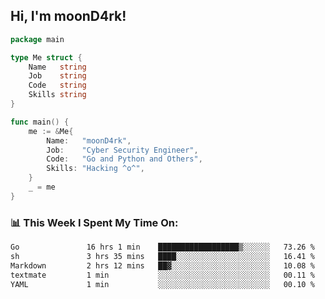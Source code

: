 <h2> Hi, I'm moonD4rk!</h2>

```go
package main

type Me struct {
	Name   string
	Job    string
	Code   string
	Skills string
}

func main() {
	me := &Me{
		Name:   "moonD4rk",
		Job:    "Cyber Security Engineer",
		Code:   "Go and Python and Others",
		Skills: "Hacking ^o^",
	}
	_ = me
}
```

<h3>📊 This Week I Spent My Time On:</h3>
<!-- <img align='right' src="https://github-readme-stats.vercel.app/api?username=moond4rk&show_icons=true&theme=radical", width="300" height="150"> -->

<!--START_SECTION:waka-->

```txt
Go               16 hrs 1 min    ██████████████████▒░░░░░░   73.26 %
sh               3 hrs 35 mins   ████░░░░░░░░░░░░░░░░░░░░░   16.41 %
Markdown         2 hrs 12 mins   ██▓░░░░░░░░░░░░░░░░░░░░░░   10.08 %
textmate         1 min           ░░░░░░░░░░░░░░░░░░░░░░░░░   00.11 %
YAML             1 min           ░░░░░░░░░░░░░░░░░░░░░░░░░   00.10 %
```

<!--END_SECTION:waka-->

